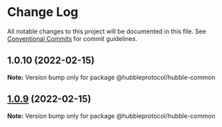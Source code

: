 # Change Log

All notable changes to this project will be documented in this file.
See [Conventional Commits](https://conventionalcommits.org) for commit guidelines.

## 1.0.10 (2022-02-15)

**Note:** Version bump only for package @hubbleprotocol/hubble-common





## [1.0.9](https://github.com/hubbleprotocol/hubble-common/compare/v1.0.8...v1.0.9) (2022-02-15)

**Note:** Version bump only for package @hubbleprotocol/hubble-common
